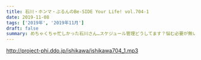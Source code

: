 ```yaml
---
title: 石川・ホンマ・ぶるんのBe-SIDE Your Life! vol.704-1
date: 2019-11-08
tags: ['2019年', '2019年11月']
draft: false
summary: めちゃくちゃ忙しかった石川さん…スケジュール管理どうしてます？悩む必要が無い悩みを語っています。MIURA
---
```


http://project-phi.ddo.jp/ishikawa/ishikawa704_1.mp3
